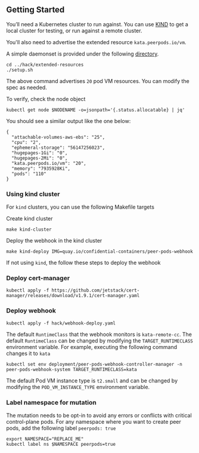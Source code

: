 ## Getting Started
You’ll need a Kubernetes cluster to run against. You can use [KIND](https://sigs.k8s.io/kind) to get a local cluster for testing, or run against a remote cluster.

You'll also need to advertise the extended resource `kata.peerpods.io/vm`.

A simple daemonset is provided under the following [directory](../hack/extended-resources/).

```
cd ../hack/extended-resources
./setup.sh
```

The above command advertises `20` pod VM resources. You can modify the spec as needed.

To verify, check the node object
```
kubectl get node $NODENAME -o=jsonpath='{.status.allocatable} | jq'
```

You should see a similar output like the one below:
```
{
  "attachable-volumes-aws-ebs": "25",
  "cpu": "2",
  "ephemeral-storage": "56147256023",
  "hugepages-1Gi": "0",
  "hugepages-2Mi": "0",
  "kata.peerpods.io/vm": "20",
  "memory": "7935928Ki",
  "pods": "110"
}
```

### Using kind cluster
For `kind` clusters, you can use the following Makefile targets

Create kind cluster
```
make kind-cluster
```
Deploy the webhook in the kind cluster
```
make kind-deploy IMG=quay.io/confidential-containers/peer-pods-webhook
```

If not using `kind`, the follow these steps to deploy the webhook

### Deploy cert-manager
```
kubectl apply -f https://github.com/jetstack/cert-manager/releases/download/v1.9.1/cert-manager.yaml
```

### Deploy webhook
```
kubectl apply -f hack/webhook-deploy.yaml
```

The default `RuntimeClass` that the webhook monitors is `kata-remote-cc`. 
The default `RuntimeClass` can be changed by modifying the `TARGET_RUNTIMECLASS` environment variable.
For example, executing the following command changes it to `kata`

```
kubectl set env deployment/peer-pods-webhook-controller-manager -n peer-pods-webhook-system TARGET_RUNTIMECLASS=kata
```

The default Pod VM instance type is `t2.small` and can be changed by modifying the `POD_VM_INSTANCE_TYPE` environment variable.

### Label namespace for mutation

The mutation needs to be opt-in to avoid any errors or conflicts with critical control-plane pods. 
For any namespace where you want to create peer pods, add the following label `peerpods: true`

```
export NAMESPACE="REPLACE_ME"
kubectl label ns $NAMESPACE peerpods=true
```

